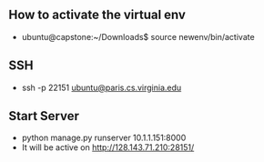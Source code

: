 ## How to activate the virtual env
- ubuntu@capstone:~/Downloads$ source newenv/bin/activate

## SSH
- ssh -p 22151 ubuntu@paris.cs.virginia.edu  

## Start Server
- python manage.py runserver 10.1.1.151:8000
- It will be active on http://128.143.71.210:28151/